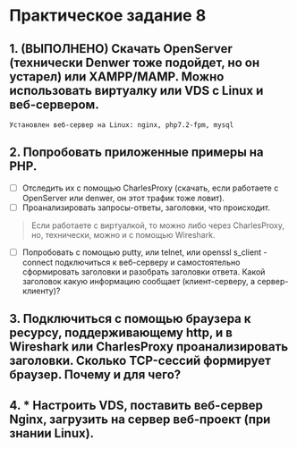 # Практическое задание 8

## 1. (ВЫПОЛНЕНО) Скачать OpenServer (технически Denwer тоже подойдет, но он устарел) или XAMPP/MAMP. Можно использовать виртуалку или VDS с Linux и веб-сервером.

    Установлен веб-сервер на Linux: nginx, php7.2-fpm, mysql

## 2. Попробовать приложенные примеры на PHP.

- [ ] Отследить их с помощью CharlesProxy (скачать, если работаете с OpenServer или denwer, он этот трафик тоже ловит).
- [ ] Проанализировать запросы-ответы, заголовки, что происходит.
> Если работаете с виртуалкой, то можно либо через CharlesProxy, но, технически, можно и с помощью Wireshark.
- [ ] Попробовать с помощью putty, или telnet, или openssl s_client -connect подключиться к веб-серверу и самостоятельно сформировать заголовки и разобрать заголовки ответа. Какой заголовок какую информацию сообщает (клиент-серверу, а сервер-клиенту)?

## 3. Подключиться с помощью браузера к ресурсу, поддерживающему http, и в Wireshark или CharlesProxy проанализировать заголовки. Сколько TCP-сессий формирует браузер. Почему и для чего?
## 4. * Настроить VDS, поставить веб-сервер Nginx, загрузить на сервер веб-проект (при знании Linux).